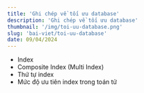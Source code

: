 ```yaml
---
title: 'Ghi chép về tối ưu database'
description: 'Ghi chép về tối ưu database'
thumbnail: '/img/toi-uu-database.png'
slug: 'bai-viet/toi-uu-database'
date: 09/04/2024
---
```


- Index
- Composite Index (Multi Index)
- Thứ tự index
- Mức độ ưu tiên index trong toán tử

